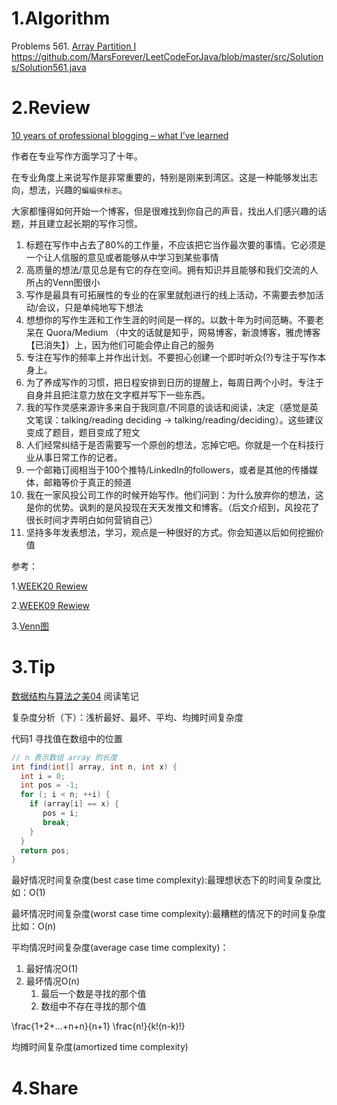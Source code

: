 # 1.Algorithm

Problems 561. [Array Partition I](https://leetcode.com/problems/array-partition-i/submissions/)
https://github.com/MarsForever/LeetCodeForJava/blob/master/src/Solutions/Solution561.java

# 2.Review

[10 years of professional blogging – what I’ve learned](https://andrewchen.co/professional-blogging/)

作者在专业写作方面学习了十年。

在专业角度上来说写作是非常重要的，特别是刚来到湾区。这是一种能够发出志向，想法，兴趣的`蝙蝠侠标志`。

大家都懂得如何开始一个博客，但是很难找到你自己的声音，找出人们感兴趣的话题，并且建立起长期的写作习惯。

1. 标题在写作中占去了80%的工作量，不应该把它当作最次要的事情。它必须是一个让人信服的意见或者能够从中学习到某些事情
2. 高质量的想法/意见总是有它的存在空间。拥有知识并且能够和我们交流的人所占的Venn图很小
3. 写作是最具有可拓展性的专业的在家里就剋进行的线上活动，不需要去参加活动/会议，只是单纯地写下想法
4. 想想你的写作生涯和工作生涯的时间是一样的。以数十年为时间范畴。不要老呆在 Quora/Medium （中文的话就是知乎，网易博客，新浪博客，雅虎博客【已消失】）上，因为他们可能会停止自己的服务
5. 专注在写作的频率上并作出计划。不要担心创建一个即时听众(?)专注于写作本身上。
6. 为了养成写作的习惯，把日程安排到日历的提醒上，每周日两个小时。专注于自身并且把注意力放在文字框并写下一些东西。
7. 我的写作灵感来源许多来自于我同意/不同意的谈话和阅读，决定（感觉是英文笔误：talking/reading deciding -> talking/reading/deciding）。这些建议变成了题目，题目变成了短文
8. 人们经常纠结于是否需要写一个原创的想法，忘掉它吧。你就是一个在科技行业从事日常工作的记者。
9. 一个邮箱订阅相当于100个推特/LinkedIn的followers，或者是其他的传播媒体，邮箱等价于真正的频道
10. 我在一家风投公司工作的时候开始写作。他们问到：为什么放弃你的想法，这是你的优势。讽刺的是风投现在天天发推文和博客。（后文介绍到，风投花了很长时间才弄明白如何营销自己）
11. 坚持多年发表想法，学习，观点是一种很好的方式。你会知道以后如何挖掘价值

参考：

1.[WEEK20 Rewiew](https://github.com/MarsForever/MarsForever_ARTS/blob/master/2018-11-09-WEEK20.md#review)

2.[WEEK09 Rewiew]()

3.[Venn图](https://www.wikiwand.com/en/Venn_diagram)



# 3.Tip

[数据结构与算法之美04](https://time.geekbang.org/column/article/40447) 阅读笔记

复杂度分析（下）：浅析最好、最坏、平均、均摊时间复杂度

代码1 寻找值在数组中的位置

```java
// n 表示数组 array 的长度
int find(int[] array, int n, int x) {
  int i = 0;
  int pos = -1;
  for (; i < n; ++i) {
    if (array[i] == x) {
       pos = i;
       break;
    }
  }
  return pos;
}
```

最好情况时间复杂度(best case time complexity):最理想状态下的时间复杂度比如：O(1)

最坏情况时间复杂度(worst case time complexity):最糟糕的情况下的时间复杂度比如：O(n)

平均情况时间复杂度(average case time complexity)：

1. 最好情况O(1)
2. 最坏情况O(n) 
   1. 最后一个数是寻找的那个值
   2. 数组中不存在寻找的那个值

\frac{1+2+...+n+n}{n+1}
\frac{n!}{k!(n-k)!}



均摊时间复杂度(amortized time complexity)


# 4.Share

